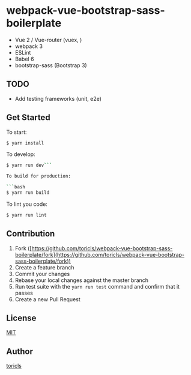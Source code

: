 # webpack-vue-bootstrap-sass-boilerplate

- Vue 2 / Vue-router (vuex, )
- webpack 3
- ESLint
- Babel 6
- bootstrap-sass (Bootstrap 3)

## TODO

- Add testing frameworks (unit, e2e)

## Get Started

To start:

```bash
$ yarn install
```

To develop:

```bash
$ yarn run dev```

To build for production:

```bash
$ yarn run build
```

To lint you code:

```bash
$ yarn run lint
```

## Contribution

1. Fork ([https://github.com/toricls/webpack-vue-bootstrap-sass-boilerplate/fork](https://github.com/toricls/webpack-vue-bootstrap-sass-boilerplate/fork))
1. Create a feature branch
1. Commit your changes
1. Rebase your local changes against the master branch
1. Run test suite with the `yarn run test` command and confirm that it passes
1. Create a new Pull Request

## License

[MIT](/LICENSE)

## Author

[toricls](https://github.com/toricls)

